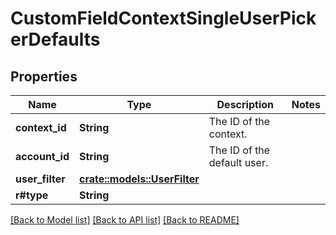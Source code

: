 # CustomFieldContextSingleUserPickerDefaults

## Properties

Name | Type | Description | Notes
------------ | ------------- | ------------- | -------------
**context_id** | **String** | The ID of the context. | 
**account_id** | **String** | The ID of the default user. | 
**user_filter** | [**crate::models::UserFilter**](UserFilter.md) |  | 
**r#type** | **String** |  | 

[[Back to Model list]](../README.md#documentation-for-models) [[Back to API list]](../README.md#documentation-for-api-endpoints) [[Back to README]](../README.md)


